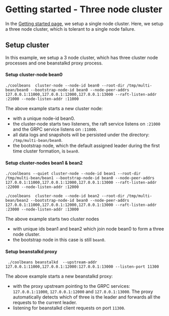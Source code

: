 Getting started - Three node cluster
====================================

In the [Getting started page](./GettingStarted.md), we setup a single node cluster. Here, we setup a three node cluster, which is tolerant to a single node failure. 

Setup cluster
-------------

In this example, we setup a 3 node cluster, which has three cluster node processes and one beanstalkd proxy process.


#### Setup cluster-node bean0

    ./coolbeans  cluster-node --node-id bean0 --root-dir /tmp/multi-bean/bean0 --bootstrap-node-id bean0 --node-peer-addrs 127.0.0.1:11000,127.0.0.1:12000,127.0.0.1:13000 --raft-listen-addr :21000 --node-listen-addr :11000

The above example starts a new cluster node:

- with a unique node-id bean0. 
- the cluster-node starts two listeners, the raft service listens on `:21000` and the GRPC service listens on `:11000`. 
- all data logs and snapshots will be persisted under the directory: `/tmp/multi-bean/bean0`. 
- the bootstrap node, which the default assigned leader during the first time cluster formation, is `bean0`.


#### Setup cluster-nodes bean1 & bean2

    ./coolbeans --quiet cluster-node --node-id bean1 --root-dir /tmp/multi-bean/bean1 --bootstrap-node-id bean0 --node-peer-addrs 127.0.0.1:11000,127.0.0.1:12000,127.0.0.1:13000 --raft-listen-addr :22000 --node-listen-addr :12000

    ./coolbeans  cluster-node --node-id bean2 --root-dir /tmp/multi-bean/bean2 --bootstrap-node-id bean0 --node-peer-addrs 127.0.0.1:11000,127.0.0.1:12000,127.0.0.1:13000 --raft-listen-addr :23000 --node-listen-addr :13000

The above example starts two cluster nodes

- with unique ids bean1 and bean2 which join node bean0 to form a three node cluster.
- the bootstrap node in this case is still `bean0`.


#### Setup beanstalkd proxy

     ./coolbeans beanstalkd  --upstream-addr 127.0.0.1:11000,127.0.0.1:12000:127.0.0.1:13000 --listen-port 11300

The above example starts a new beanstalkd proxy:

- with the proxy upstream pointing to the GRPC services: `127.0.0.1:11000`, `127.0.0.1:12000` and `127.0.0.1:13000`. The proxy automatically detects which of three is the leader and forwards all the requests to the current leader.
- listening for beanstalkd client requests on port `11300`.